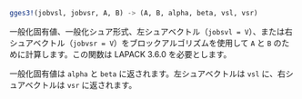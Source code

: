 ```julia
gges3!(jobvsl, jobvsr, A, B) -> (A, B, alpha, beta, vsl, vsr)
```

一般化固有値、一般化シュア形式、左シュアベクトル（`jobsvl = V`）、または右シュアベクトル（`jobvsr = V`）をブロックアルゴリズムを使用して `A` と `B` のために計算します。この関数は LAPACK 3.6.0 を必要とします。

一般化固有値は `alpha` と `beta` に返されます。左シュアベクトルは `vsl` に、右シュアベクトルは `vsr` に返されます。
